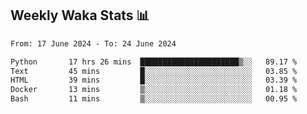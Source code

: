 ## Weekly Waka Stats 📊
<!--START_SECTION:waka-->

```txt
From: 17 June 2024 - To: 24 June 2024

Python       17 hrs 26 mins  ██████████████████████▒░░   89.17 %
Text         45 mins         █░░░░░░░░░░░░░░░░░░░░░░░░   03.85 %
HTML         39 mins         █░░░░░░░░░░░░░░░░░░░░░░░░   03.39 %
Docker       13 mins         ▒░░░░░░░░░░░░░░░░░░░░░░░░   01.18 %
Bash         11 mins         ▒░░░░░░░░░░░░░░░░░░░░░░░░   00.95 %
```

<!--END_SECTION:waka-->

<!--

Here are some ideas to get you started:

- 🔭 I’m currently working on (way to add branches committed on)
- 🌱 I’m currently learning Web Frameworks and Machine Learning! (Lisp, JS (react & angular), Python, and __)
- 💬 Ask me about ...
- 📫 How to reach me: 
- 😄 Pronouns: He/Him/His
- ⚡ Fun fact: ...

that-recsys-lab
-->
